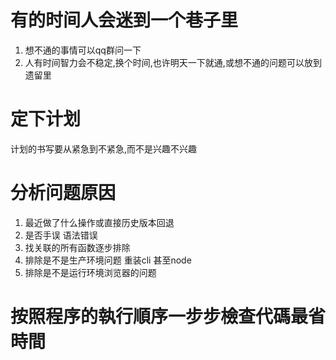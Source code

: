 #  有的时间人会迷到一个巷子里
1. 想不通的事情可以qq群问一下
1. 人有时间智力会不稳定,换个时间,也许明天一下就通,或想不通的问题可以放到遗留里

# 定下计划
计划的书写要从紧急到不紧急,而不是兴趣不兴趣



# 分析问题原因
1. 最近做了什么操作或直接历史版本回退
1. 是否手误 语法错误
1. 找关联的所有函数逐步排除
1. 排除是不是生产环境问题 重装cli 甚至node
1. 排除是不是运行环境浏览器的问题

# 按照程序的執行順序一步步檢查代碼最省時間

```

```
